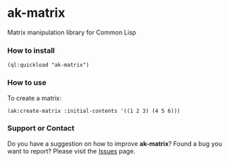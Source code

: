 # ak-matrix

Matrix manipulation library for Common Lisp

### How to install

```
(ql:quickload "ak-matrix")
```


### How to use

To create a matrix:
```
(ak:create-matrix :initial-contents '((1 2 3) (4 5 6)))
```


### Support or Contact

Do you have a suggestion on how to improve **ak-matrix**? Found a bug you want to report?
Please visit the [Issues](https://github.com/andrei12/ak-matrix/issues) page.

